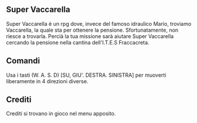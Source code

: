 ## **Super Vaccarella**
Super Vaccarella è un rpg dove, invece del famoso idraulico Mario, troviamo Vaccarella, la quale sta per ottenere la pensione.
Sfortunatamente, non riesce a trovarla. Percià la tua missione sarà aiutare Super Vaccarella cercando la pensione nella cantina dell'I.T.E.S Fraccacreta.

## **Comandi**
Usa i tasti (W. A. S. D) [SU, GIU'. DESTRA. SINISTRA] per muoverti liberamente in 4 direzioni diverse.

## **Crediti**
Crediti si trovano in gioco nel menu apposito.
